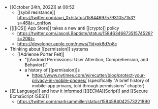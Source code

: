 - [[October 24th, 2022]] at 08:52
    - [[sybil resistance]] https://twitter.com/auri_0x/status/1584469757931057153?s=46&t=_onHow
- [[[[iOS]] App Store]] takes a new anti [[crypto]] policy
    - https://twitter.com/JasonLBaptiste/status/1584634687351574528?s=20&t=
    - https://developer.apple.com/news/?id=xk8d7p8c
- Thinking about [[permission]] systems
    - [[Adrienne Porter Felt]]
        -  "[[Android Permissions: User Attention, Comprehension, and Behavior]]"
        - a history of [[permission]]s
            -  https://www.nytimes.com/wirecutter/blog/protect-your-privacy-in-mobile-phones/ (specifically "A brief history of mobile-app privacy, told through permissions" chapter)
- [[E Language]] and how it informed [[[[ECMA]]Script]] and [[Secure EcmaScript (SES)]]
    - https://twitter.com/marksammiller/status/1584584042573221890
